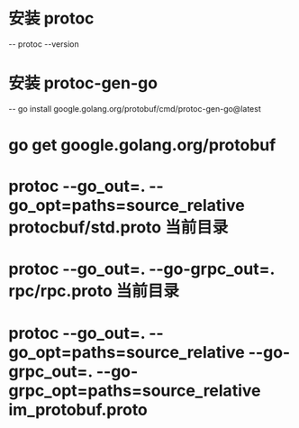 # 安装  protoc
--  protoc --version

# 安装 protoc-gen-go 
-- go install google.golang.org/protobuf/cmd/protoc-gen-go@latest

# go get google.golang.org/protobuf

# protoc --go_out=. --go_opt=paths=source_relative protocbuf/std.proto  当前目录

# protoc --go_out=.  --go-grpc_out=.  rpc/rpc.proto 当前目录

# protoc --go_out=. --go_opt=paths=source_relative  --go-grpc_out=. --go-grpc_opt=paths=source_relative im_protobuf.proto